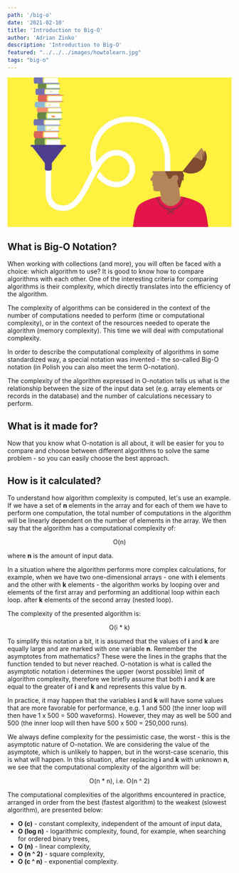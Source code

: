 ```yaml
---
path: '/big-o'
date: '2021-02-10'
title: 'Introduction to Big-O'
author: 'Adrian Zinko'
description: 'Introduction to Big-O'
featured: "../../../images/howtolearn.jpg"
tags: "big-o"
---
```


![how to learn](../../../images/howtolearn.jpg)

## What is Big-O Notation?

When working with collections (and more), you will often be faced with a choice: which algorithm to use? It is good to know how to compare algorithms with each other. One of the interesting criteria for comparing algorithms is their complexity, which directly translates into the efficiency of the algorithm.

The complexity of algorithms can be considered in the context of the number of computations needed to perform (time or computational complexity), or in the context of the resources needed to operate the algorithm (memory complexity). This time we will deal with computational complexity.

In order to describe the computational complexity of algorithms in some standardized way, a special notation was invented - the so-called Big-O notation (in Polish you can also meet the term O-notation).

The complexity of the algorithm expressed in O-notation tells us what is the relationship between the size of the input data set (e.g. array elements or records in the database) and the number of calculations necessary to perform.

## What is it made for?

Now that you know what O-notation is all about, it will be easier for you to compare and choose between different algorithms to solve the same problem - so you can easily choose the best approach.

## How is it calculated?

To understand how algorithm complexity is computed, let's use an example. If we have a set of **n** elements in the array and for each of them we have to perform one computation, the total number of computations in the algorithm will be linearly dependent on the number of elements in the array. We then say that the algorithm has a computational complexity of:

<center>O(n)</center>

where **n** is the amount of input data.

In a situation where the algorithm performs more complex calculations, for example, when we have two one-dimensional arrays - one with **i** elements and the other with **k** elements - the algorithm works by looping over and elements of the first array and performing an additional loop within each loop. after **k** elements of the second array (nested loop).

The complexity of the presented algorithm is:

<center>O(i * k)</center>

To simplify this notation a bit, it is assumed that the values of **i** and **k** are equally large and are marked with one variable **n**. Remember the asymptotes from mathematics? These were the lines in the graphs that the function tended to but never reached. O-notation is what is called the asymptotic notation i determines the upper (worst possible) limit of algorithm complexity, therefore we briefly assume that both **i** and **k** are equal to the greater of **i** and **k** and represents this value by **n**.

In practice, it may happen that the variables **i** and **k** will have some values that are more favorable for performance, e.g. 1 and 500 (the inner loop will then have 1 x 500 = 500 waveforms). However, they may as well be 500 and 500 (the inner loop will then have 500 x 500 = 250,000 runs).

We always define complexity for the pessimistic case, the worst - this is the asymptotic nature of O-notation. We are considering the value of the asymptote, which is unlikely to happen, but in the worst-case scenario, this is what will happen. In this situation, after replacing **i** and **k** with unknown **n**, we see that the computational complexity of the algorithm will be:

<center>O(n * n), i.e. O(n ^ 2)</center>

The computational complexities of the algorithms encountered in practice, arranged in order from the best (fastest algorithm) to the weakest (slowest algorithm), are presented below:

- **O (c)** - constant complexity, independent of the amount of input data,
- **O (log n)** - logarithmic complexity, found, for example, when searching for ordered binary trees,
- **O (n)** - linear complexity,
- **O (n ^ 2)** - square complexity,
- **O (c ^ n)** - exponential complexity.